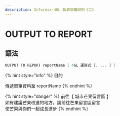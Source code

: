 ```yaml
---
description: Informix-4GL 報表架構說明《二》
---
```


# OUTPUT TO REPORT

## 語法

```objectivec
OUTPUT TO REPORT reportName ( 4GL 運算式 [, ... ] )
```

{% hint style="info" %}
目的

傳遞單筆資料至 reportName
{% endhint %}

{% hint style="danger" %}
前往【 城市芒果留言區 】\
如有建議芒果改進的地方，請前往芒果留言區留言\
使芒果與你們一起成長進步
{% endhint %}
